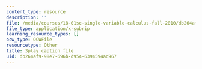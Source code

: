 ```yaml
---
content_type: resource
description: ''
file: /media/courses/18-01sc-single-variable-calculus-fall-2010/db264af998e7696bd9546394594ad967_pWXh5t-37Qg.srt
file_type: application/x-subrip
learning_resource_types: []
ocw_type: OCWFile
resourcetype: Other
title: 3play caption file
uid: db264af9-98e7-696b-d954-6394594ad967
---
```

